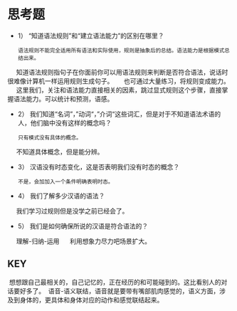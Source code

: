 # 思考题

- 1） “知道语法规则”和“建立语法能力”的区别在哪里？

      语法规则不能完全适用所有语法和实际使用，规则是抽象后的总结。语法能力是根据模式总结出来。
      知道语法规则指句子在你面前你可以用语法规则来判断是否符合语法，说话时很难像计算机一样运用规则生成句子。
      也可通过大量练习，将规则变成能力。
      这里我们，关注和语法能力直接相关的因素，跳过显式规则这个步骤，直接掌握语法能力。可以统计和预测，语感。
- 2） 我们知道“名词”，”动词“，”介词“这些词汇，但是对于不知道语法术语的人，他们脑中没有这样的概念吗？

      只有模式没有具体的概念。
      不知道具体概念，但是能分辨。
- 3） 汉语没有时态变化，这是否表明我们没有时态的概念？

      不是，会加加入一个条件明确表明时态。
    
- 4） 我们了解多少汉语的语法？
      
      我们学习过规则但是没学之前已经会了。
- 5） 我们是如何确保所说的汉语是符合语法的？
      
      理解-归纳-运用
      利用想象力尽力吧场景扩大。
      
 ## KEY
  想想跟自己最相关的，自己记忆的，正在经历的和可能碰到的。这比看别人的对话要好多了。
  语音-语义联结，语音就是要带有嘴部肌肉感觉的，语义方面，涉及到身体的，更具体和身体对应的动作和感觉联结起来。
  
      
    
